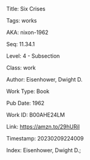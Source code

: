 Title:  Six Crises

Tags:   works

AKA:    nixon-1962

Seq:    11.34.1

Level:  4 - Subsection

Class:  work

Author: Eisenhower, Dwight D.

Work Type: Book

Pub Date: 1962

Work ID: B00AHE24LM

Link:   https://amzn.to/29hURiI

Timestamp: 20230209224009

Index:  Eisenhower, Dwight D.; 
